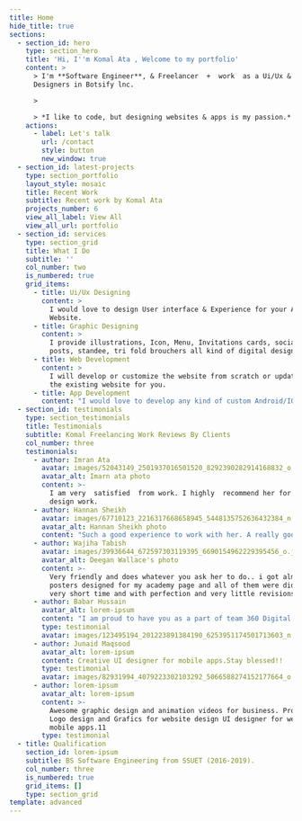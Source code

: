 ```yaml
---
title: Home
hide_title: true
sections:
  - section_id: hero
    type: section_hero
    title: 'Hi, I''m Komal Ata , Welcome to my portfolio'
    content: >
      > I'm **Software Engineer**, & Freelancer  +  work  as a Ui/Ux & Graphic
      Designers in Botsify lnc.

      >

      > *I like to code, but designing websites & apps is my passion.*
    actions:
      - label: Let's talk
        url: /contact
        style: button
        new_window: true
  - section_id: latest-projects
    type: section_portfolio
    layout_style: mosaic
    title: Recent Work
    subtitle: Recent work by Komal Ata
    projects_number: 6
    view_all_label: View All
    view_all_url: portfolio
  - section_id: services
    type: section_grid
    title: What I Do
    subtitle: ''
    col_number: two
    is_numbered: true
    grid_items:
      - title: Ui/Ux Designing
        content: >
          I would love to design User interface & Experience for your App &
          Website.
      - title: Graphic Designing
        content: >
          I provide illustrations, Icon, Menu, Invitations cards, social media
          posts, standee, tri fold brouchers all kind of digital designing work.
      - title: Web Development
        content: >
          I will develop or customize the website from scratch or update/manage
          the existing website for you.
      - title: App Development
        content: "I would love to develop any kind of custom Android/IOS App for you. I will\_provide a very responsive and attractive design along with a bug free code. The product will be exactly like the concept you have in your mind.\n\n\n"
  - section_id: testimonials
    type: section_testimonials
    title: Testimonials
    subtitle: Komal Freelancing Work Reviews By Clients
    col_number: three
    testimonials:
      - author: Imran Ata
        avatar: images/52043149_2501937016501520_8292390282914168832_o.jpg
        avatar_alt: Imarn ata photo
        content: >-
          I am very  satisfied  from work. I highly  recommend her for web
          design work.
      - author: Hannan Sheikh
        avatar: images/67710123_2216317668658945_5448135752636432384_n.jpg
        avatar_alt: Hannan Sheikh photo
        content: "Such a good experience to work with her. A really good and creative designer and very friendly.\_ Deliver everthing on time. highly recommended."
      - author: Wajiha Tabish
        avatar: images/39936644_672597303119395_6690154962229395456_o.jpg
        avatar_alt: Deegan Wallace's photo
        content: >-
          Very friendly and does whatever you ask her to do.. i got almost 10
          posters designed for my academy page and all of them were did in a
          very short time and with perfection and very little revisions.
      - author: Babar Hussain
        avatar_alt: lorem-ipsum
        content: "I am proud to have you as a part of team 360 Digital Eyes and was bestowed with the opportunity of guiding and teaching you. Komal Ata, you are a very hard-working, motivated and capable girl who is capable enough to conquer this world.\_ May God bless\_ You have worked very hard with utmost dedication as a part of my team\_ Babar Hussain  Founder & Executive 360 Digital Eyes /360 Social Eyes Digital trainer & Consultant."
        type: testimonial
        avatar: images/123495194_201223891384190_6253951174501713603_n.jpg
      - author: Junaid Maqsood
        avatar_alt: lorem-ipsum
        content: Creative UI designer for mobile apps.Stay blessed!!
        type: testimonial
        avatar: images/82931994_4079223302103292_5066588274152177664_o.jpg
      - author: lorem-ipsum
        avatar_alt: lorem-ipsum
        content: >-
          Awesome graphic design and animation videos for business. Professional
          Logo design and Grafics for website design UI designer for web and
          mobile apps.11
        type: testimonial
  - title: Qualification
    section_id: lorem-ipsum
    subtitle: BS Software Engineering from SSUET (2016-2019).
    col_number: three
    is_numbered: true
    grid_items: []
    type: section_grid
template: advanced
---
```

